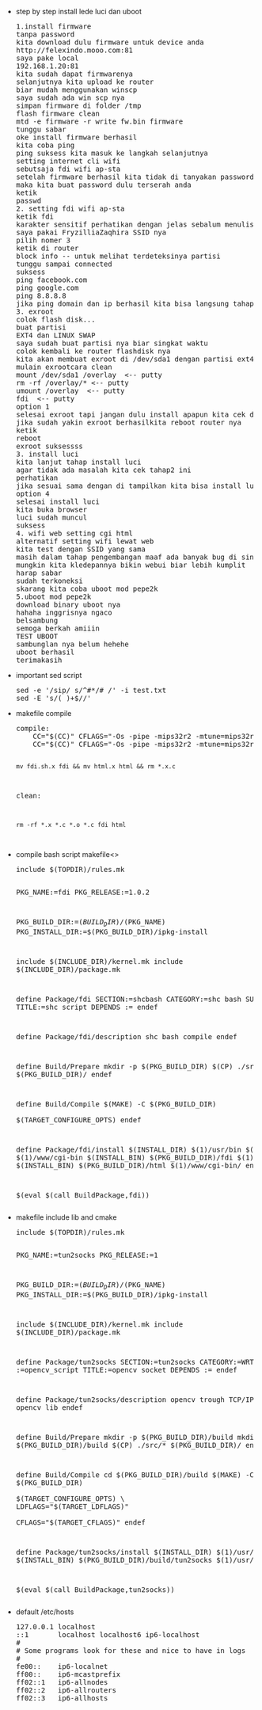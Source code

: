 <ul>
<li>step by step install lede luci dan uboot</li>
<pre>
1.install firmware
tanpa password
kita download dulu firmware untuk device anda 
http://felexindo.mooo.com:81
saya pake local
192.168.1.20:81
kita sudah dapat firmwarenya
selanjutnya kita upload ke router
biar mudah menggunakan winscp
saya sudah ada win scp nya 
simpan firmware di folder /tmp
flash firmware clean
mtd -e firmware -r write fw.bin firmware
tunggu sabar
oke install firmware berhasil
kita coba ping 
ping suksess kita masuk ke langkah selanjutnya
setting internet cli wifi 
sebutsaja fdi wifi ap-sta
setelah firmware berhasil kita tidak di tanyakan password 
maka kita buat password dulu terserah anda
ketik 
passwd
2. setting fdi wifi ap-sta
ketik fdi
karakter sensitif perhatikan dengan jelas sebalum menulis
saya pakai FryzilliaZaqhira SSID nya
pilih nomer 3
ketik di router
block info -- untuk melihat terdeteksinya partisi
tunggu sampai connected
suksess
ping facebook.com
ping google.com
ping 8.8.8.8
jika ping domain dan ip berhasil kita bisa langsung tahap exroot
3. exroot
colok flash disk...
buat partisi
EXT4 dan LINUX SWAP
saya sudah buat partisi nya biar singkat waktu
colok kembali ke router flashdisk nya
kita akan membuat exroot di /dev/sda1 dengan partisi ext4
mulain exrootcara clean
mount /dev/sda1 /overlay  <-- putty
rm -rf /overlay/* <-- putty
umount /overlay  <-- putty
fdi  <-- putty
option 1
selesai exroot tapi jangan dulu install apapun kita cek dulu
jika sudah yakin exroot berhasilkita reboot router nya
ketik 
reboot
exroot suksessss
3. install luci
kita lanjut tahap install luci 
agar tidak ada masalah kita cek tahap2 ini
perhatikan
jika sesuai sama dengan di tampilkan kita bisa install luci
option 4
selesai install luci
kita buka browser
luci sudah muncul
suksess
4. wifi web setting cgi html
alternatif setting wifi lewat web
kita test dengan SSID yang sama
masih dalam tahap pengembangan maaf ada banyak bug di sini
mungkin kita kledepannya bikin webui biar lebih kumplit
harap sabar
sudah terkoneksi
skarang kita coba uboot mod pepe2k
5.uboot mod pepe2k
download binary uboot nya
hahaha inggrisnya ngaco
belsambung
semoga berkah amiiin
TEST UBOOT
sambunglan nya belum hehehe
uboot berhasil
terimakasih
</pre>
<li>
<a>important sed script</a>
</li>
<pre>
sed -e '/sip/ s/^#*/# /' -i test.txt
sed -E 's/( )+$//'
</pre>
<li>
<a>makefile compile</a>
</li>
<pre>
compile:
	CC="$(CC)" CFLAGS="-Os -pipe -mips32r2 -mtune=mips32r2" shc -r -B -f fdi.sh
	CC="$(CC)" CFLAGS="-Os -pipe -mips32r2 -mtune=mips32r2" shc -r -B -f html

	mv fdi.sh.x fdi && mv html.x html && rm *.x.c

clean:

	rm -rf *.x *.c *.o *.c fdi html
</pre>
<li>
<a>compile bash script makefile<>	
</li>
<pre>
include $(TOPDIR)/rules.mk

PKG_NAME:=fdi
PKG_RELEASE:=1.0.2

PKG_BUILD_DIR:=$(BUILD_DIR)/$(PKG_NAME)
PKG_INSTALL_DIR:=$(PKG_BUILD_DIR)/ipkg-install

include $(INCLUDE_DIR)/kernel.mk
include $(INCLUDE_DIR)/package.mk

define Package/fdi
  SECTION:=shcbash
  CATEGORY:=shc bash
  SUBMENU :=fdi
  TITLE:=shc script
  DEPENDS :=
endef

define Package/fdi/description
	shc bash compile
endef

define Build/Prepare
	mkdir -p $(PKG_BUILD_DIR)
	$(CP) ./src/* $(PKG_BUILD_DIR)/
endef

define Build/Compile
	$(MAKE) -C $(PKG_BUILD_DIR) \
		$(TARGET_CONFIGURE_OPTS)
endef

define Package/fdi/install
	$(INSTALL_DIR) $(1)/usr/bin
	$(INSTALL_DIR) $(1)/www/cgi-bin
	$(INSTALL_BIN) $(PKG_BUILD_DIR)/fdi $(1)/usr/bin/
	$(INSTALL_BIN) $(PKG_BUILD_DIR)/html $(1)/www/cgi-bin/
endef

$(eval $(call BuildPackage,fdi))
</pre>
<li>
<a>makefile include lib and cmake</a>
</li>
<pre>
include $(TOPDIR)/rules.mk

PKG_NAME:=tun2socks
PKG_RELEASE:=1

PKG_BUILD_DIR:=$(BUILD_DIR)/$(PKG_NAME)
PKG_INSTALL_DIR:=$(PKG_BUILD_DIR)/ipkg-install

include $(INCLUDE_DIR)/kernel.mk
include $(INCLUDE_DIR)/package.mk

define Package/tun2socks
	SECTION:=tun2socks
	CATEGORY:=WRTnode
	SUBMENU :=opencv_script
	TITLE:=opencv socket
	DEPENDS :=
endef

define Package/tun2socks/description
	opencv trough TCP/IP program for opencv lib
endef

define Build/Prepare
	mkdir -p $(PKG_BUILD_DIR)/build
	mkdir -p $(PKG_BUILD_DIR)/build
	$(CP) ./src/* $(PKG_BUILD_DIR)/
endef

define Build/Compile
	cd $(PKG_BUILD_DIR)/build
	$(MAKE) -C $(PKG_BUILD_DIR) \
		$(TARGET_CONFIGURE_OPTS) \
		LDFLAGS="$(TARGET_LDFLAGS)" \
		CFLAGS="$(TARGET_CFLAGS)"
endef

define Package/tun2socks/install
	$(INSTALL_DIR) $(1)/usr/bin
	$(INSTALL_BIN) $(PKG_BUILD_DIR)/build/tun2socks $(1)/usr/bin/
endef

$(eval $(call BuildPackage,tun2socks))
</pre>
<li>
<a>default /etc/hosts</a>
</li>
<pre>
127.0.0.1 localhost
::1       localhost localhost6 ip6-localhost
#
# Some programs look for these and nice to have in logs
#
fe00::    ip6-localnet
ff00::    ip6-mcastprefix
ff02::1   ip6-allnodes
ff02::2   ip6-allrouters
ff02::3   ip6-allhosts
</pre>
</ul>
